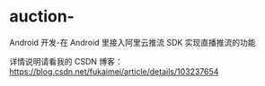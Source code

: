 # auction-

Android 开发-在 Android 里接入阿里云推流 SDK 实现直播推流的功能

详情说明请看我的 CSDN 博客： https://blog.csdn.net/fukaimei/article/details/103237654
